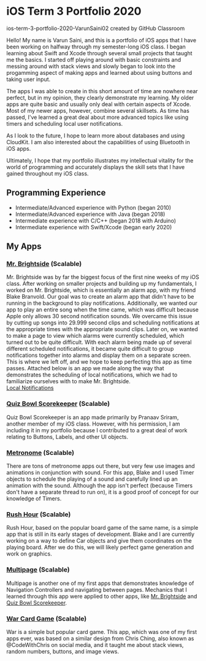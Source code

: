 # iOS Term 3 Portfolio 2020
ios-term-3-portfolio-2020-VarunSaini02 created by GitHub Classroom

Hello! My name is Varun Saini, and this is a portfolio of iOS apps that I have been working on halfway through my semester-long iOS class. I began learning about Swift and Xcode through several small projects that taught me the basics. I started off playing around with basic constraints and messing around with stack views and slowly began to look into the progamming aspect of making apps and learned about using buttons and taking user input.

The apps I was able to create in this short amount of time are nowhere near perfect, but in my opinion, they clearly demonstrate my learning. My older apps are quite basic and usually only deal with certain aspects of Xcode. Most of my newer apps, however, combine several skillsets. As time has passed, I've learned a great deal about more advanced topics like using timers and scheduling local user notifications.

As I look to the future, I hope to learn more about databases and using CloudKit. I am also interested about the capabilities of using Bluetooth in iOS apps. 

Ultimately, I hope that my portfolio illustrates my intellectual vitality for the world of programming and accurately displays the skill sets that I have gained throughout my iOS class.

## Programming Experience
* Intermediate/Advanced experience with Python (began 2010)  
* Intermediate/Advanced experience with Java (began 2018)  
* Intermediate experience with C/C++ (began 2018 with Arduino)  
* Intermediate experience with Swift/Xcode (began early 2020)  

## My Apps

### [Mr. Brightside](https://github.com/VarunSaini02/Brightside) (Scalable)
Mr. Brightside was by far the biggest focus of the first nine weeks of my iOS class. After working on smaller projects and building up my fundamentals, I worked on Mr. Brightside, which is essentially an alarm app, with my friend Blake Branvold. Our goal was to create an alarm app that didn't have to be running in the background to play notifications. Additionally, we wanted our app to play an entire song when the time came, which was difficult because Apple only allows 30 second notification sounds. We overcame this issue by cutting up songs into 29.999 second clips and scheduling notifications at the appropriate times with the appropriate sound clips. Later on, we wanted to make a page to view which alarms were currently scheduled, which turned out to be quite difficult. With each alarm being made up of several different scheduled notifications, it became quite difficult to group notifications together into alarms and display them on a separate screen. This is where we left off, and we hope to keep perfecting this app as time passes. Attached below is an app we made along the way that demonstrates the scheduling of local notifications, which we had to familiarize ourselves with to make Mr. Brightside.  
[Local Notifications](https://github.com/VarunSaini02/Local-Notifications)

### [Quiz Bowl Scorekeeper](https://github.com/90310844/Quiz-Bowl-Scorekeeper) (Scalable)
Quiz Bowl Scorekeeper is an app made primarily by Pranaav Sriram, another member of my iOS class. However, with his permission, I am including it in my portfolio because I contributed to a great deal of work relating to Buttons, Labels, and other UI objects.

### [Metronome](https://github.com/Underdoneboar4/Metronome) (Scalable)
There are tons of metronome apps out there, but very few use images and animations in conjunction with sound. For this app, Blake and I used Timer objects to schedule the playing of a sound and carefully lined up an animation with the sound. Although the app isn't perfect (because Timers don't have a separate thread to run on), it is a good proof of concept for our knowledge of Timers.

### [Rush Hour](https://github.com/VarunSaini02/Rush-Hour) (Scalable)
Rush Hour, based on the popular board game of the same name, is a simple app that is still in its early stages of development. Blake and I are currently working on a way to define Car objects and give them coordinates on the playing board. After we do this, we will likely perfect game generation and work on graphics.

### [Multipage](https://github.com/VarunSaini02/Multipage) (Scalable)
Multipage is another one of my first apps that demonstrates knowledge of Navigation Controllers and navigating between pages. Mechanics that I learned through this app were applied to other apps, like [Mr. Brightside](https://github.com/EPCompSci/ios-term-3-portfolio-2020-VarunSaini02/blob/master/README.md#mr-brightside-scalable) and [Quiz Bowl Scorekeeper](https://github.com/EPCompSci/ios-term-3-portfolio-2020-VarunSaini02/blob/master/README.md#quiz-bowl-scorekeeper-scalable).

### [War Card Game](https://github.com/VarunSaini02/War) (Scalable)
War is a simple but popular card game. This app, which was one of my first apps ever, was based on a similar design from Chris Ching, also known as @CodeWithChris on social media, and it taught me about stack views, random numbers, buttons, and image views.
